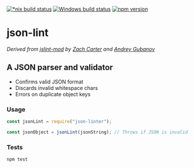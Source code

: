 [![*nix build status][nix-build-image]][nix-build-url]
[![Windows build status][win-build-image]][win-build-url]
[![npm version][npm-image]][npm-url]

# json-lint

_Derived from [jslint-mod](https://github.com/circlecell/jsonlint-mod) by [Zach Carter](https://github.com/zaach) and [Andrey Gubanov](https://github.com/finom)_

## A JSON parser and validator

-   Confirms valid JSON format
-   Discards invalid whitespace chars
-   Errors on duplicate object keys

### Usage

```javascript
const jsonLint = require("json-linter");

const jsonObject = jsonLint(jsonString); // Throws if JSON is invalid
```

### Tests

```bash
npm test
```

[nix-build-image]: https://semaphoreci.com/api/v1/medikoo-org/json-linter/branches/master/shields_badge.svg
[nix-build-url]: https://semaphoreci.com/medikoo-org/json-linter
[win-build-image]: https://ci.appveyor.com/api/projects/status/x07py6qbye37d1gj?svg=true
[win-build-url]: https://ci.appveyor.com/project/medikoo/json-linter
[npm-image]: https://img.shields.io/npm/v/json-linter.svg
[npm-url]: https://www.npmjs.com/package/json-linter
